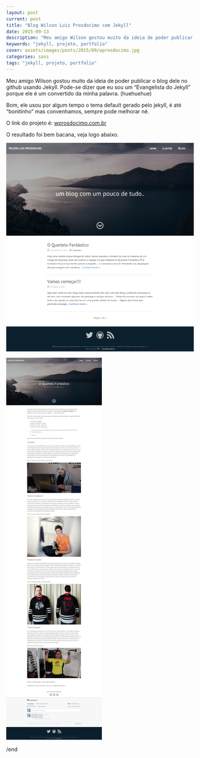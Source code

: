 ```yaml
---
layout: post
current: post
title: "Blog Wilson Luiz Prosdocimo com Jekyll"
date: 2015-09-13
description: "Meu amigo Wilson gostou muito da ideia de poder publicar o blog dele no github usando Jekyll. Pode-se dizer que eu sou um “Evangelista do Jekyll” porque ele é um convertido da minha palavra."
keywords: "jekyll, projeto, portfolio"
cover: assets/images/posts/2015/09/wprosdocimo.jpg
categories: sass
tags: "jekyll, projeto, portfolio"
---
```


Meu amigo Wilson gostou muito da ideia de poder publicar o blog dele no github usando Jekyll. Pode-se dizer que eu sou um “Evangelista do Jekyll” porque ele é um convertido da minha palavra. (huehuehue)

Bom, ele usou por algum tempo o tema default gerado pelo jekyll, é até “bonitinho” mas convenhamos, sempre pode melhorar né.

O link do projeto é: [wprosdocimo.com.br](http://wprosdocimo.com.br)

O resultado foi bem bacana, veja logo abaixo.

![Blog Wilson Luiz Prosdocimo - um blog com um pouco de tudo..](/assets/images/posts/2015/09/blog-wprosdocimo.png)

![Blog Wilson Luiz Prosdocimo - um blog com um pouco de tudo..](/assets/images/posts/2015/09/blog-wprosdocimo-single.png)

/end
